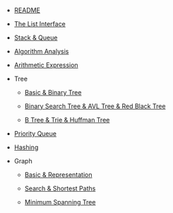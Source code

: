- [README](README.md)

- [The List Interface](1.%20the%20List%20interface.md)


- [Stack & Queue](2.%20Stack%20&%20Queue.md)


- [Algorithm Analysis](3.%20Algorithms%20Analysis.md)


- [Arithmetic Expression](4.%20Arithmetic%20expression.md)


- Tree

	- [Basic & Binary Tree](5.%20Tree%20part%201.md)

	- [Binary Search Tree & AVL Tree & Red Black Tree](6.%20Tree%20part%202.md)

	- [B Tree & Trie & Huffman Tree](7.%20Tree%20part%203.md)


- [Priority Queue](8.%20Priority%20Queue.md)


- [Hashing](9.%20Hashing.md)


- Graph

	- [Basic & Representation](10.%20Graph%20part%201.md)

	- [Search & Shortest Paths](11.%20Graph%20part%202.md)

	- [Minimum Spanning Tree](12.%20Graph%20part%203.md)
